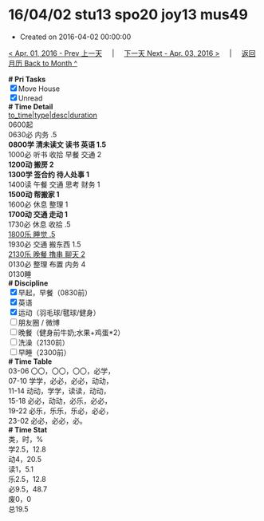 # 16/04/02 stu13 spo20 joy13 mus49

- Created on 2016-04-02 00:00:00

[< Apr. 01, 2016 - Prev 上一天](/lifelogs/2016/04/d01.md) &nbsp; &nbsp; | &nbsp; &nbsp; [下一天 Next - Apr. 03, 2016 >](/lifelogs/2016/04/d03.md) &nbsp; &nbsp; |  &nbsp; &nbsp; [返回月历 Back to Month ^](/lifelogs/2016/04/index.md)
<br/><div><b># Pri Tasks</b></div><div><input checked="true" type="checkbox"/>Move House</div><div><input checked="true" type="checkbox"/>Unread</div><div><b># Time Detail</b></div><div><u>to_time|type|desc|duration</u></div><div>0600起</div><div>0630必 内务 .5</div><div><b>0800学 清未读文 读书 英语 1.5</b></div><div>1000必 听书 收拾 早餐 交通 2</div><div><b>1200动 搬房 2</b></div><div><b>1300学 签合约 待人处事 1</b></div><div>1400读 午餐 交通 思考 财务 1</div><div><b>1500动 帮搬家 1</b></div><div>1600必 休息 整理 1</div><div><b>1700动 交通 走动 1</b></div><div>1730必 休息 收拾 .5</div><div><u>1800乐 睡觉 .5</u></div><div>1930必 交通 搬东西 1.5</div><div><u>2130乐 晚餐 撸串 聊天 2</u></div><div>0130必 整理 布置 内务 4</div><div>0130睡</div><div><b># Discipline</b></div><div><input checked="true" type="checkbox"/>早起，早餐（0830前）</div><div><input checked="true" type="checkbox"/>英语</div><div><input checked="true" type="checkbox"/>运动（羽毛球/毽球/健身）</div><div><input type="checkbox"/>朋友圈 / 微博</div><div><input type="checkbox"/>晚餐（健身前牛奶;水果+鸡蛋*2）</div><div><input type="checkbox"/>洗澡（2130前）</div><div><input type="checkbox"/>早睡（2300前）</div><div><b># Time Table</b></div><div>03-06 〇〇，〇〇，〇〇，必学，</div><div>07-10 学学，必必，必必，动动，</div><div>11-14 动动，学学，读读，动动，</div><div>15-18 必必，动动，必乐，必必，</div><div>19-22 必乐，乐乐，乐必，必必，</div><div>23-02 必必，必必，必。</div><div><b># Time Stat</b></div><div>类，时，%</div><div>学2.5，12.8</div><div>动4，20.5</div><div>读1，5.1</div><div>乐2.5，12.8</div><div>必9.5，48.7</div><div>废0，0</div><div>总19.5</div>
